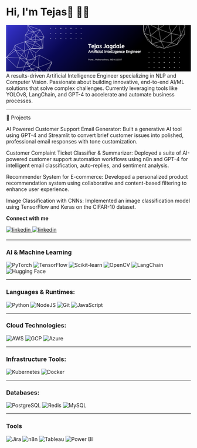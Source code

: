 # Hi, I'm Tejas👋 👨‍💻

<img src="https://github.com/tejasjagdale-ai/tejasjagdale-ai/blob/main/TejasJagdale.png" alt="banner that says Tejas Jagdale - Artificial Intelligence Engineer">
A results-driven Artificial Intelligence Engineer specializing in NLP and Computer Vision. Passionate about building innovative, end-to-end AI/ML solutions that solve complex challenges. Currently leveraging tools like YOLOv8, LangChain, and GPT-4 to accelerate and automate business processes.
<hr>

🚀 Projects
<p>
AI Powered Customer Support Email Generator: Built a generative AI tool using GPT-4 and Streamlit to convert brief customer issues into polished, professional email responses with tone customization.
</p>

Customer Complaint Ticket Classifier & Summarizer: Deployed a suite of AI-powered customer support automation workflows using n8n and GPT-4 for intelligent email classification, auto-replies, and sentiment analysis.

Recommender System for E-commerce: Developed a personalized product recommendation system using collaborative and content-based filtering to enhance user experience.

Image Classification with CNNs: Implemented an image classification model using TensorFlow and Keras on the CIFAR-10 dataset.

**Connect with me**  
<div>
 <a href="https://www.linkedin.com/in/jagdaletejas/" target="_blank">
<img src=https://img.shields.io/badge/linkedin-%231E77B5.svg?&style=for-the-badge&logo=linkedin&logoColor=white alt=linkedin style="margin-bottom: 5px;" />
</a>
<a href="https://tejasjagdale.netlify.app/" target="_blank">
<img src=https://img.shields.io/badge/Website-%844FBA.svg?&style=for-the-badge&logo=linkedin&logoColor=white alt=linkedin style="margin-bottom: 5px;" />
</a>
</div>

<hr>

### AI & Machine Learning

<p>
 
  <img alt="PyTorch" src="https://img.shields.io/badge/PyTorch-%23EE4C2C.svg?style=for-the-badge&logo=PyTorch&logoColor=white"/>
  <img alt="TensorFlow" src="https://img.shields.io/badge/TensorFlow-%23FF6F00.svg?style=for-the-badge&logo=TensorFlow&logoColor=white"/>
  <img alt="Scikit-learn" src="https://img.shields.io/badge/scikit--learn-%23F7931E.svg?style=for-the-badge&logo=scikit-learn&logoColor=white"/>
  <img alt="OpenCV" src="https://img.shields.io/badge/OpenCV-5C3EE8.svg?style=for-the-badge&logo=OpenCV&logoColor=white"/>
  <img alt="LangChain" src="https://img.shields.io/badge/LangChain-101010.svg?style=for-the-badge&logo=LangChain&logoColor=white"/>
  <img alt="Hugging Face" src="https://img.shields.io/badge/Hugging%20Face-FFD21E.svg?style=for-the-badge&logo=Hugging-Face&logoColor=black"/>
</p>  

<hr>



### Languages & Runtimes:

<p>
 
  <img alt="Python" src="https://img.shields.io/badge/Python-3776AB.svg?style=for-the-badge&logo=Python&logoColor=white"/>
  <img alt="NodeJS" src="https://img.shields.io/badge/Node.js-339933.svg?style=for-the-badge&logo=nodedotjs&logoColor=white"/>
  <img alt="Git" src="https://img.shields.io/badge/Git-F05032.svg?style=for-the-badge&logo=Git&logoColor=white"/>
   <img alt="JavaScript" src="https://img.shields.io/badge/JavaScript-F7DF1E.svg?style=for-the-badge&logo=JavaScript&logoColor=black"/>

</p>  

<hr>

### Cloud Technologies:

<p>
  <img alt="AWS" src="https://img.shields.io/badge/Amazon%20AWS-4285F4.svg?style=for-the-badge&logo=Amazon-AWS&logoColor=white"/>
  <img alt="GCP" src="https://img.shields.io/badge/Google%20Cloud-232F3E.svg?style=for-the-badge&logo=Google-Cloud&logoColor=white"/>
  <img alt="Azure" src="https://img.shields.io/badge/Microsoft%20Azure-0078D4.svg?style=for-the-badge&logo=Microsoft-Azure&logoColor=white"/>
  
</p>

<hr>

### Infrastructure Tools:

<p>
  <img alt="Kubernetes" src="https://img.shields.io/badge/Kubernetes-005571.svg?style=for-the-badge&logo=Kubernetes&logoColor=white"/>
  <img alt="Docker" src="https://img.shields.io/badge/Docker-2496EEE0000.svg?style=for-the-badge&logo=Docker&logoColor=white"/>
  
  
<hr>

### Databases:

<p>
  <img alt="PostgreSQL" src="https://img.shields.io/badge/PostgreSQL-844FBA.svg?style=for-the-badge&logo=PostgreSQL&logoColor=white"/>
  <img alt="Redis" src="https://img.shields.io/badge/Redis-FF4F8B.svg?style=for-the-badge&logo=Redis&logoColor=white"/>
  <img alt="MySQL" src="https://img.shields.io/badge/MySQL-4479A1.svg?style=for-the-badge&logo=MySQL&logoColor=white"/>
</p>  

<hr>

### Tools

<p>
 <img alt="Jira" src="https://img.shields.io/badge/Jira-0052CC.svg?style=for-the-badge&logo=Jira&logoColor=white"/>
 <img alt="n8n" src="https://img.shields.io/badge/n8n-1A1A1A.svg?style=for-the-badge&logo=n8n&logoColor=white"/>
 <img alt="Tableau" src="https://img.shields.io/badge/Tableau-E97627.svg?style=for-the-badge&logo=Tableau&logoColor=white"/>
 <img alt="Power BI" src="https://img.shields.io/badge/Power%20BI-F2C811.svg?style=for-the-badge&logo=Power-BI&logoColor=black"/>

</p>


